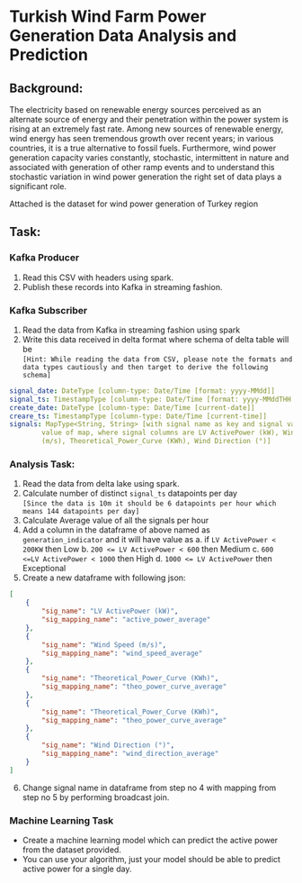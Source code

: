 # Turkish Wind Farm Power Generation Data Analysis and Prediction
## Background:
The electricity based on renewable energy sources perceived as an alternate
source of energy and their penetration within the power system is rising at an
extremely fast rate. Among new sources of renewable energy, wind energy has
seen tremendous growth over recent years; in various countries, it is a true
alternative to fossil fuels. Furthermore, wind power generation capacity varies
constantly, stochastic, intermittent in nature and associated with generation
of other ramp events and to understand this stochastic variation in wind power
generation the right set of data plays a significant role.

Attached is the dataset for wind power generation of Turkey region

## Task:
### Kafka Producer
1. Read this CSV with headers using spark.
2. Publish these records into Kafka in streaming fashion.

### Kafka Subscriber
1. Read the data from Kafka in streaming fashion using spark
2. Write this data received in delta format where schema of delta table will be  
`[Hint: While reading the data from CSV, please note the formats and data types cautiously and then target to derive the following schema]`

```yml
signal_date: DateType [column-type: Date/Time [format: yyyy-MMdd]]
signal_ts: TimestampType [column-type: Date/Time [format: yyyy-MMddTHH:mm:ss]
create_date: DateType [column-type: Date/Time [current-date]] 
creare_ts: TimestampType [column-type: Date/Time [current-time]] 
signals: MapType<String, String> [with signal name as key and signal value as
        value of map, where signal columns are LV ActivePower (kW), Wind Speed
        (m/s), Theoretical_Power_Curve (KWh), Wind Direction (°)]
```

### Analysis Task:
1. Read the data from delta lake using spark.
2. Calculate number of distinct `signal_ts` datapoints per day  
`[Since the data is 10m it should be 6 datapoints per hour which means 144 datapoints per day]`
3. Calculate Average value of all the signals per hour
4. Add a column in the dataframe of above named as `generation_indicator` and
   it will have value as
    a. if `LV ActivePower < 200KW` then Low
    b. `200 <= LV ActivePower < 600` then Medium
    c. `600 <=LV ActivePower < 1000` then High
    d. `1000 <= LV ActivePower` then Exceptional
5. Create a new dataframe with following json:
```json
[
    {
        "sig_name": "LV ActivePower (kW)", 
        "sig_mapping_name": "active_power_average"
    },
    {
        "sig_name": "Wind Speed (m/s)", 
        "sig_mapping_name": "wind_speed_average"
    },
    {
        "sig_name": "Theoretical_Power_Curve (KWh)", 
        "sig_mapping_name": "theo_power_curve_average"
    },
    {
        "sig_name": "Theoretical_Power_Curve (KWh)", 
        "sig_mapping_name": "theo_power_curve_average"
    },
    {
        "sig_name": "Wind Direction (°)", 
        "sig_mapping_name": "wind_direction_average"
    }
]
```
6. Change signal name in dataframe from step no 4 with mapping from step no 5
   by performing broadcast join.

### Machine Learning Task 
- Create a machine learning model which can predict the active power from the
    dataset provided.
- You can use your algorithm, just your model should be able to predict active
  power for a single day.
